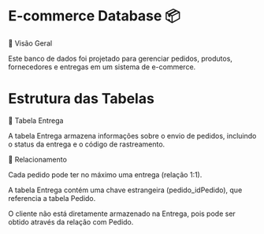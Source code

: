  # E-commerce Database 📦

📖 Visão Geral

Este banco de dados foi projetado para gerenciar pedidos, produtos, fornecedores e entregas em um sistema de e-commerce.

# Estrutura das Tabelas

📌 Tabela Entrega

A tabela Entrega armazena informações sobre o envio de pedidos, incluindo o status da entrega e o código de rastreamento.

🔹 Relacionamento

Cada pedido pode ter no máximo uma entrega (relação 1:1).

A tabela Entrega contém uma chave estrangeira (pedido_idPedido), que referencia a tabela Pedido.

O cliente não está diretamente armazenado na Entrega, pois pode ser obtido através da relação com Pedido.

